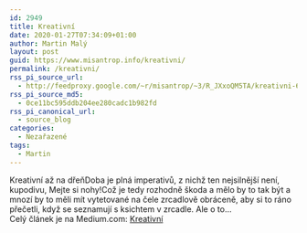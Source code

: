 ```yaml
---
id: 2949
title: Kreativní
date: 2020-01-27T07:34:09+01:00
author: Martin Malý
layout: post
guid: https://www.misantrop.info/kreativni/
permalink: /kreativni/
rss_pi_source_url:
  - http://feedproxy.google.com/~r/misantrop/~3/R_JXxoQM5TA/kreativni-62122a6c03f3
rss_pi_source_md5:
  - 0ce11bc595ddb204ee280cadc1b982fd
rss_pi_canonical_url:
  - source_blog
categories:
  - Nezařazené
tags:
  - Martin
---
```

Kreativní až na dřeňDoba je plná imperativů, z nichž ten nejsilnější není, kupodivu, Mejte si nohy!Což je tedy rozhodně škoda a mělo by to tak být a mnozí by to měli mít vytetované na čele zrcadlově obráceně, aby si to ráno přečetli, když se seznamují s ksichtem v zrcadle. Ale o to&hellip;  
Celý článek je na Medium.com: <a href="http://feedproxy.google.com/~r/misantrop/~3/R_JXxoQM5TA/kreativni-62122a6c03f3" target="_blank" rel="noopener noreferrer">Kreativní</a>